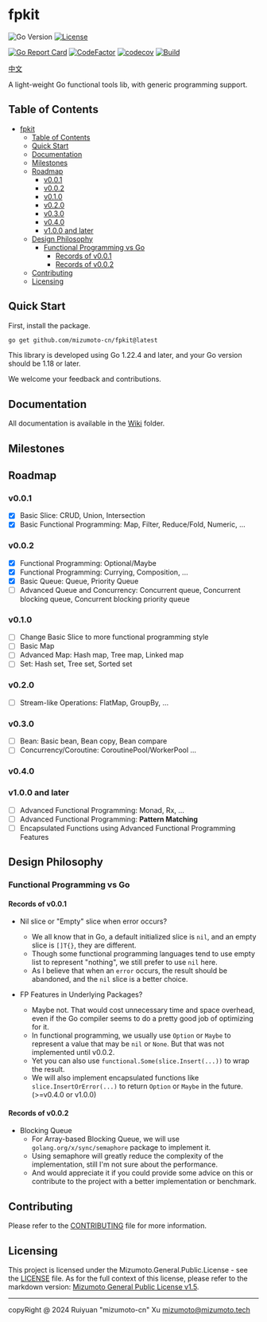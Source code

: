 # fpkit

![Go Version](https://img.shields.io/badge/Go-1.22.4-yellow.svg)
[![License](https://img.shields.io/badge/License-MGPL%20v1.5-green.svg)](/Licensing/Mizumoto.General.Public.License.v1.5.md)

[![Go Report Card](https://goreportcard.com/badge/github.com/mizumoto-cn/fpkit)](https://goreportcard.com/report/github.com/mizumoto-cn/fpkit)
[![CodeFactor](https://www.codefactor.io/repository/github/mizumoto-cn/fpkit/badge)](https://www.codefactor.io/repository/github/mizumoto-cn/fpkit)
[![codecov](https://codecov.io/github/mizumoto-cn/fpkit/graph/badge.svg?token=KB82WFBUQ3)](https://codecov.io/github/mizumoto-cn/fpkit)
[![Build](https://github.com/mizumoto-cn/fpkit/actions/workflows/go.yml/badge.svg)](https://github.com/mizumoto-cn//fpkit/actions)

[中文](./README_zh.md)

A light-weight Go functional tools lib, with generic programming support.

## Table of Contents

- [fpkit](#fpkit)
  - [Table of Contents](#table-of-contents)
  - [Quick Start](#quick-start)
  - [Documentation](#documentation)
  - [Milestones](#milestones)
  - [Roadmap](#roadmap)
    - [v0.0.1](#v001)
    - [v0.0.2](#v002)
    - [v0.1.0](#v010)
    - [v0.2.0](#v020)
    - [v0.3.0](#v030)
    - [v0.4.0](#v040)
    - [v1.0.0 and later](#v100-and-later)
  - [Design Philosophy](#design-philosophy)
    - [Functional Programming vs Go](#functional-programming-vs-go)
      - [Records of v0.0.1](#records-of-v001)
      - [Records of v0.0.2](#records-of-v002)
  - [Contributing](#contributing)
  - [Licensing](#licensing)

## Quick Start

First, install the package.

```bash
go get github.com/mizumoto-cn/fpkit@latest
```

This library is developed using Go 1.22.4 and later, and your Go version should be 1.18 or later.

We welcome your feedback and contributions.

## Documentation

All documentation is available in the [Wiki](./Wiki/) folder.

## Milestones

## Roadmap

### v0.0.1

- [x] Basic Slice: CRUD, Union, Intersection
- [x] Basic Functional Programming: Map, Filter, Reduce/Fold, Numeric, ...

### v0.0.2

- [x] Functional Programming: Optional/Maybe
- [x] Functional Programming: Currying, Composition, ...
- [x] Basic Queue: Queue, Priority Queue
- [ ] Advanced Queue and Concurrency: Concurrent queue, Concurrent blocking queue, Concurrent blocking priority queue

### v0.1.0

- [ ] Change Basic Slice to more functional programming style
- [ ] Basic Map
- [ ] Advanced Map: Hash map, Tree map, Linked map
- [ ] Set: Hash set, Tree set, Sorted set

### v0.2.0

- [ ] Stream-like Operations: FlatMap, GroupBy, ...
  
### v0.3.0

- [ ] Bean: Basic bean, Bean copy, Bean compare
- [ ] Concurrency/Coroutine: CoroutinePool/WorkerPool ...

### v0.4.0

### v1.0.0 and later

- [ ] Advanced Functional Programming: Monad, Rx, ...
- [ ] Advanced Functional Programming: **Pattern Matching**
- [ ] Encapsulated Functions using Advanced Functional Programming Features

## Design Philosophy

### Functional Programming vs Go

#### Records of v0.0.1

- Nil slice or "Empty" slice when error occurs?
  - We all know that in Go, a default initialized slice is `nil`, and an empty slice is `[]T{}`, they are different.
  - Though some functional programming languages tend to use empty list to represent "nothing", we still prefer to use `nil` here.
  - As I believe that when an `error` occurs, the result should be abandoned, and the `nil` slice is a better choice.

- FP Features in Underlying Packages?
  - Maybe not. That would cost unnecessary time and space overhead, even if the Go compiler seems to do a pretty good job of optimizing for it.
  - In functional programming, we usually use `Option` or `Maybe` to represent a value that may be `nil` or `None`. But that was not implemented until v0.0.2.
  - Yet you can also use `functional.Some(slice.Insert(...))` to wrap the result.
  - We will also implement encapsulated functions like `slice.InsertOrError(...)` to return `Option` or `Maybe` in the future.(>=v0.4.0 or v1.0.0)

#### Records of v0.0.2

- Blocking Queue
  - For Array-based Blocking Queue, we will use `golang.org/x/sync/semaphore` package to implement it.
  - Using semaphore will greatly reduce the complexity of the implementation, still I'm not sure about the performance.
  - And would appreciate it if you could provide some advice on this or contribute to the project with a better implementation or benchmark.

## Contributing

Please refer to the [CONTRIBUTING](./CONTRIBUTING.md) file for more information.

## Licensing

This project is licensed under the Mizumoto.General.Public.License - see the [LICENSE](./LICENSE) file.
As for the full context of this license, please refer to the markdown version: [Mizumoto General Public License v1.5](./licensing/Mizumoto.General.Public.License.v1.5.md).

---

copyRight @ 2024 Ruiyuan "mizumoto-cn" Xu <mizumoto@mizumoto.tech>
